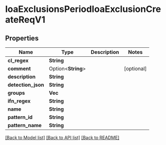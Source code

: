 # IoaExclusionsPeriodIoaExclusionCreateReqV1

## Properties

Name | Type | Description | Notes
------------ | ------------- | ------------- | -------------
**cl_regex** | **String** |  | 
**comment** | Option<**String**> |  | [optional]
**description** | **String** |  | 
**detection_json** | **String** |  | 
**groups** | **Vec<String>** |  | 
**ifn_regex** | **String** |  | 
**name** | **String** |  | 
**pattern_id** | **String** |  | 
**pattern_name** | **String** |  | 

[[Back to Model list]](../README.md#documentation-for-models) [[Back to API list]](../README.md#documentation-for-api-endpoints) [[Back to README]](../README.md)


